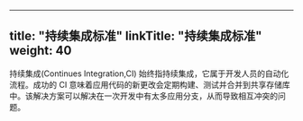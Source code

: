 
---
title: "持续集成标准"
linkTitle: "持续集成标准"
weight: 40
---

持续集成(Continues Integration,CI) 始终指持续集成，它属于开发人员的自动化流程。成功的 CI 意味着应用代码的新更改会定期构建、测试并合并到共享存储库中。该解决方案可以解决在一次开发中有太多应用分支，从而导致相互冲突的问题。
